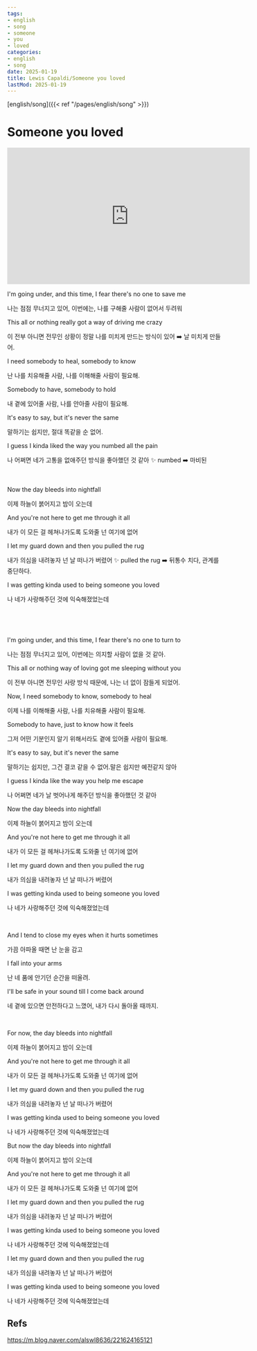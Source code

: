 ```yaml
---
tags:
- english
- song
- someone
- you
- loved
categories:
- english
- song
date: 2025-01-19
title: Lewis Capaldi/Someone you loved
lastMod: 2025-01-19
---
```





[english/song]({{< ref "/pages/english/song" >}})



# Someone you loved

<iframe width="560" height="315" src="https://www.youtube.com/embed/bCuhuePlP8o?si=3LWHROVXOzQ567kq" title="YouTube video player" frameborder="0" allow="accelerometer; autoplay; clipboard-write; encrypted-media; gyroscope; picture-in-picture; web-share" referrerpolicy="strict-origin-when-cross-origin" allowfullscreen></iframe>



I'm going under, and this time, I fear there's no one to save me

나는 점점 무너지고 있어, 이번에는, 나를 구해줄 사람이 없어서 두려워

This all or nothing really got a way of driving me crazy

이 전부 아니면 전무인 상황이 정말 나를 미치게 만드는 방식이 있어 ➡️ 날 미치게 만들어.

I need somebody to heal, somebody to know

난 나를 치유해줄 사람, 나를 이해해줄 사람이 필요해.

Somebody to have, somebody to hold

내 곁에 있어줄 사람, 나를 안아줄 사람이 필요해.

It's easy to say, but it's never the same

말하기는 쉽지만, 절대 똑같을 순 없어.

I guess I kinda liked the way you numbed all the pain

나 어쩌면 네가 고통을 없애주던 방식을 좋아했던 것 같아 ✨ numbed ➡️ 마비된

​

Now the day bleeds into nightfall

이제 하늘이 붉어지고 밤이 오는데

And you're not here to get me through it all

내가 이 모든 걸 헤쳐나가도록 도와줄 넌 여기에 없어

I let my guard down and then you pulled the rug

내가 의심을 내려놓자 넌 날 떠나가 버렸어 ✨ pulled the rug ➡️ 뒤통수 치다, 관계를 중단하다.

I was getting kinda used to being someone you loved

나 네가 사랑해주던 것에 익숙해졌었는데

​

​

I'm going under, and this time, I fear there's no one to turn to

나는 점점 무너지고 있어, 이번에는 의지할 사람이 없을 것 같아.

This all or nothing way of loving got me sleeping without you

이 전부 아니면 전무인 사랑 방식 때문에, 나는 너 없이 잠들게 되었어.

Now, I need somebody to know, somebody to heal

이제 나를 이해해줄 사람, 나를 치유해줄 사람이 필요해.

Somebody to have, just to know how it feels

그저 어떤 기분인지 알기 위해서라도 곁에 있어줄 사람이 필요해.

It's easy to say, but it's never the same

말하기는 쉽지만, 그건 결코 같을 수 없어.말은 쉽지만 예전같지 않아

I guess I kinda like the way you help me escape

나 어쩌면 네가 날 벗어나게 해주던 방식을 좋아했던 것 같아





Now the day bleeds into nightfall

이제 하늘이 붉어지고 밤이 오는데

And you're not here to get me through it all

내가 이 모든 걸 헤쳐나가도록 도와줄 넌 여기에 없어

I let my guard down and then you pulled the rug

내가 의심을 내려놓자 넌 날 떠나가 버렸어

I was getting kinda used to being someone you loved

나 네가 사랑해주던 것에 익숙해졌었는데

​



And I tend to close my eyes when it hurts sometimes

가끔 아파올 때면 난 눈을 감고

I fall into your arms

난 네 품에 안기던 순간을 떠올려.

I'll be safe in your sound till I come back around

네 곁에 있으면 안전하다고 느꼈어, 내가 다시 돌아올 때까지.

​



For now, the day bleeds into nightfall

이제 하늘이 붉어지고 밤이 오는데

And you're not here to get me through it all

내가 이 모든 걸 헤쳐나가도록 도와줄 넌 여기에 없어

I let my guard down and then you pulled the rug

내가 의심을 내려놓자 넌 날 떠나가 버렸어

I was getting kinda used to being someone you loved

나 네가 사랑해주던 것에 익숙해졌었는데

But now the day bleeds into nightfall

이제 하늘이 붉어지고 밤이 오는데

And you're not here to get me through it all

내가 이 모든 걸 헤쳐나가도록 도와줄 넌 여기에 없어

I let my guard down and then you pulled the rug

내가 의심을 내려놓자 넌 날 떠나가 버렸어

I was getting kinda used to being someone you loved

나 네가 사랑해주던 것에 익숙해졌었는데

I let my guard down and then you pulled the rug

내가 의심을 내려놓자 넌 날 떠나가 버렸어

I was getting kinda used to being someone you loved

나 네가 사랑해주던 것에 익숙해졌었는데







## Refs

https://m.blog.naver.com/alswl8636/221624165121


